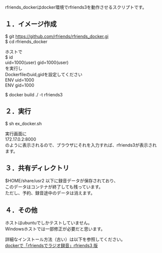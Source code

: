 rfriends_dockerはdocker環境でrfriends3を動作させるスクリプトです。  
  
## １．イメージ作成  
$ git https://github.com/rfriends/rfriends_docker.gi  
$ cd rfriends_docker  
  
ホストで  
$ id  
uid=1000(user) gid=1000(user)  
を実行し  
Dockerfileのuid,gidを設定してください  
ENV uid=1000  
ENV gid=1000  
  
$ docker build ./ -t rfriends3  
  
## ２．実行  
  
$ sh ex_docker.sh  
  
実行画面に  
172.17.0.2:8000  
のように表示されるので、ブラウザにそれを入力すれば、rfriends3が表示されます。  
  
## ３．共有ディレクトリ    
  
$HOME/share/usr2 以下に録音データが保存されており、  
このデータはコンテナが終了しても残っています。    
ただし、予約、録音途中のデータは消えます。   
  
## ４．その他  
  
ホストはubuntuでしかテストしていません。  
Windowsホストでは一部修正が必要だと思います。  

  
詳細なインストール方法（古い）は以下を参照してください。  
[dockerで「rfriendsでラジオ録音」rfriends3 版](https://github.com/rfriends/rfriends_docker/wiki)   
